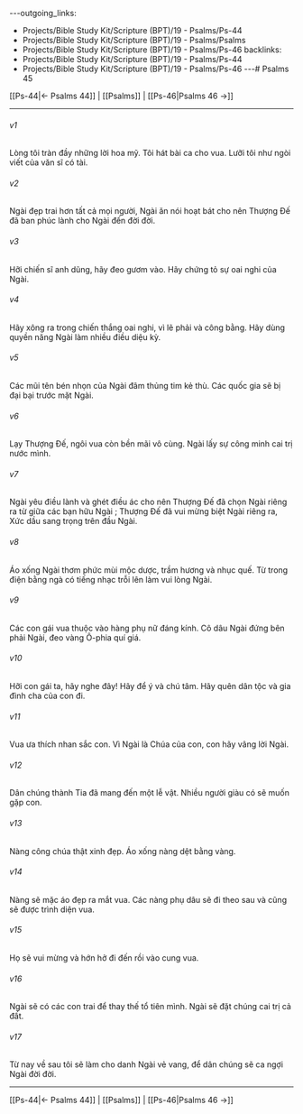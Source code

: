 ---outgoing_links:
  - Projects/Bible Study Kit/Scripture (BPT)/19 - Psalms/Ps-44
  - Projects/Bible Study Kit/Scripture (BPT)/19 - Psalms/Psalms
  - Projects/Bible Study Kit/Scripture (BPT)/19 - Psalms/Ps-46
backlinks:
  - Projects/Bible Study Kit/Scripture (BPT)/19 - Psalms/Ps-44
  - Projects/Bible Study Kit/Scripture (BPT)/19 - Psalms/Ps-46
---# Psalms 45

[[Ps-44|← Psalms 44]] | [[Psalms]] | [[Ps-46|Psalms 46 →]]
***



###### v1 
Lòng tôi tràn đầy những lời hoa mỹ. Tôi hát bài ca cho vua. Lưỡi tôi như ngòi viết của văn sĩ có tài. 

###### v2 
Ngài đẹp trai hơn tất cả mọi người, Ngài ăn nói hoạt bát cho nên Thượng Đế đã ban phúc lành cho Ngài đến đời đời. 

###### v3 
Hỡi chiến sĩ anh dũng, hãy đeo gươm vào. Hãy chứng tỏ sự oai nghi của Ngài. 

###### v4 
Hãy xông ra trong chiến thắng oai nghi, vì lẽ phải và công bằng. Hãy dùng quyền năng Ngài làm nhiều điều diệu kỳ. 

###### v5 
Các mũi tên bén nhọn của Ngài đâm thủng tim kẻ thù. Các quốc gia sẽ bị đại bại trước mặt Ngài. 

###### v6 
Lạy Thượng Đế, ngôi vua còn bền mãi vô cùng. Ngài lấy sự công minh cai trị nước mình. 

###### v7 
Ngài yêu điều lành và ghét điều ác cho nên Thượng Đế đã chọn Ngài riêng ra từ giữa các bạn hữu Ngài ; Thượng Đế đã vui mừng biệt Ngài riêng ra, Xức dầu sang trọng trên đầu Ngài. 

###### v8 
Áo xống Ngài thơm phức mùi mộc dược, trầm hương và nhục quế. Từ trong điện bằng ngà có tiếng nhạc trỗi lên làm vui lòng Ngài. 

###### v9 
Các con gái vua thuộc vào hàng phụ nữ đáng kính. Cô dâu Ngài đứng bên phải Ngài, đeo vàng Ô-phia quí giá. 

###### v10 
Hỡi con gái ta, hãy nghe đây! Hãy để ý và chú tâm. Hãy quên dân tộc và gia đình cha của con đi. 

###### v11 
Vua ưa thích nhan sắc con. Vì Ngài là Chúa của con, con hãy vâng lời Ngài. 

###### v12 
Dân chúng thành Tia đã mang đến một lễ vật. Nhiều người giàu có sẽ muốn gặp con. 

###### v13 
Nàng công chúa thật xinh đẹp. Áo xống nàng dệt bằng vàng. 

###### v14 
Nàng sẽ mặc áo đẹp ra mắt vua. Các nàng phụ dâu sẽ đi theo sau và cũng sẽ được trình diện vua. 

###### v15 
Họ sẽ vui mừng và hớn hở đi đến rồi vào cung vua. 

###### v16 
Ngài sẽ có các con trai để thay thế tổ tiên mình. Ngài sẽ đặt chúng cai trị cả đất. 

###### v17 
Từ nay về sau tôi sẽ làm cho danh Ngài vẻ vang, để dân chúng sẽ ca ngợi Ngài đời đời.

***
[[Ps-44|← Psalms 44]] | [[Psalms]] | [[Ps-46|Psalms 46 →]]
